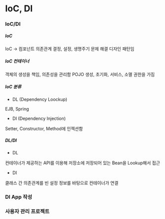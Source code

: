 # IoC, DI

### IoC/DI

##### IoC

IoC -> 컴포넌트 의존관계 결정, 설정, 생명주기 문제 해결
디자인 패턴임

##### IoC 컨테이너

객체의 생성을 책임, 의존성을 관리함
POJO 생성, 초기화, 서비스, 소멸 권한을 가짐

##### IoC 분류

* DL (Dependency Loockup)

EJB, Spring

* DI (Dependency Injection)

Setter, Constructor, Method에 인젝션함

##### DL/DI

* DL

컨테이너가 제공하는 API를 이용해 저장소에 저장되어 있는 Bean을 Lookup해서 접근

* DI

클래스 간 의존관계를 빈 설정 정보를 바탕으로 컨테이너가 연결

### DI App 작성

### 사용자 관리 프로젝트